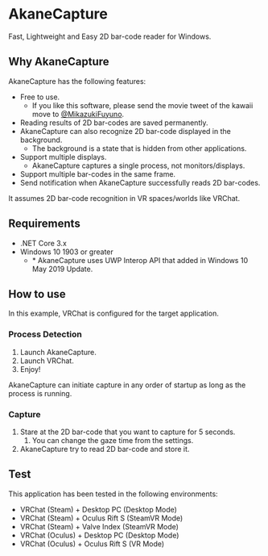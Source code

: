 # AkaneCapture

Fast, Lightweight and Easy 2D bar-code reader for Windows.

## Why AkaneCapture

AkaneCapture has the following features:

- Free to use.
  - If you like this software, please send the movie tweet of the kawaii move to [@MikazukiFuyuno](https://twitter.com/MikazukiFuyuno).
- Reading results of 2D bar-codes are saved permanently.
- AkaneCapture can also recognize 2D bar-code displayed in the background.
  - The background is a state that is hidden from other applications.
- Support multiple displays.
  - AkaneCapture captures a single process, not monitors/displays.
- Support multiple bar-codes in the same frame.
- Send notification when AkaneCapture successfully reads 2D bar-codes.

It assumes 2D bar-code recognition in VR spaces/worlds like VRChat.

## Requirements

- .NET Core 3.x
- Windows 10 1903 or greater
  - \* AkaneCapture uses UWP Interop API that added in Windows 10 May 2019 Update.

## How to use

In this example, VRChat is configured for the target application.

### Process Detection

1. Launch AkaneCapture.
2. Launch VRChat.
3. Enjoy!

AkaneCapture can initiate capture in any order of startup as long as the process is running.

### Capture

1. Stare at the 2D bar-code that you want to capture for 5 seconds.
   1. You can change the gaze time from the settings.
2. AkaneCapture try to read 2D bar-code and store it.

## Test

This application has been tested in the following environments:

- VRChat (Steam) + Desktop PC (Desktop Mode)
- VRChat (Steam) + Oculus Rift S (SteamVR Mode)
- VRChat (Steam) + Valve Index (SteamVR Mode)
- VRChat (Oculus) + Desktop PC (Desktop Mode)
- VRChat (Oculus) + Oculus Rift S (VR Mode)
